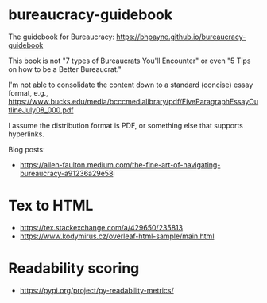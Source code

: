 # bureaucracy-guidebook
The guidebook for Bureaucracy: <https://bhpayne.github.io/bureaucracy-guidebook>



This book is not "7 types of Bureaucrats You'll Encounter" or even "5 Tips on how to be a Better Bureaucrat."

I'm not able to consolidate the content down to a standard (concise) essay format, e.g., <https://www.bucks.edu/media/bcccmedialibrary/pdf/FiveParagraphEssayOutlineJuly08_000.pdf>


I assume the distribution format is PDF, or something else that supports hyperlinks. 


Blog posts:
* <https://allen-faulton.medium.com/the-fine-art-of-navigating-bureaucracy-a91236a29e58>i



# Tex to HTML

* <https://tex.stackexchange.com/a/429650/235813>
* <https://www.kodymirus.cz/overleaf-html-sample/main.html>


# Readability scoring

* <https://pypi.org/project/py-readability-metrics/>

